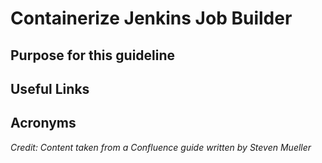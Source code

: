 # Containerize Jenkins Job Builder

## Purpose for this guideline

## Useful Links

## Acronyms

*Credit: Content taken from a Confluence guide written by Steven Mueller*
